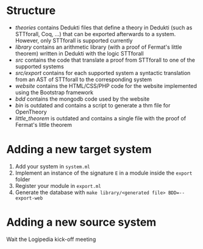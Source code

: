 # Structure

- *theories* contains Dedukti files that define a theory in Dedukti (such as STTforall, Coq, ...) that can be exported afterwards to a system. However, only STTforall is supported currently
- *library* contains an arithmetic library (with a proof of Fermat's little theorem) written in Dedukti with the logic STTforall
- *src* contains the code that translate a proof from STTforall to one of the supported systems
- *src/export* contains for each supported system a syntactic translation from an AST of STTforall to the corresponding system
- *website* contains the HTML/CSS/PHP code for the website implemented using the Bootstrap framework
- *bdd* contains the mongodb code used by the website
- *bin* is outdated and contains a script to generate a thm file for OpenTheory
- *little_theorem* is outdated and contains a single file with the proof of Fermat's little theorem

# Adding a new target system

1) Add your system in `system.ml`
2) Implement an instance of the signature `E` in a module inside the `export` folder
3) Register your module in `export.ml`
4) Generate the database with `make library/<generated file> BDD=--export-web`

# Adding a new source system

Wait the Logipedia kick-off meeting
